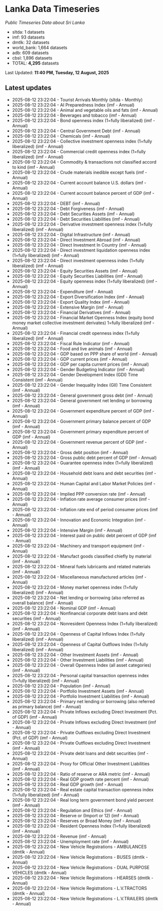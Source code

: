 # Lanka Data Timeseries
*Public Timeseries Data about Sri Lanka*

* sltda: 1 datasets
* imf: 93 datasets
* dmtlk: 32 datasets
* world_bank: 1,664 datasets
* adb: 609 datasets
* cbsl: 1,896 datasets
* TOTAL: **4,295** datasets

Last Updated: **11:40 PM, Tuesday, 12 August, 2025**

## Latest updates

* 2025-08-12 23:22:04 - Tourist Arrivals Monthly (sltda - Monthly)
* 2025-08-12 23:22:04 - AI Preparedness Index (imf - Annual)
* 2025-08-12 23:22:04 - Animal and vegetable oils and fats (imf - Annual)
* 2025-08-12 23:22:04 - Beverages and tobacco (imf - Annual)
* 2025-08-12 23:22:04 - Bond openness index (1=fully liberalized) (imf - Annual)
* 2025-08-12 23:22:04 - Central Government Debt (imf - Annual)
* 2025-08-12 23:22:04 - Chemicals (imf - Annual)
* 2025-08-12 23:22:04 - Collective investment openness index (1=fully liberalized) (imf - Annual)
* 2025-08-12 23:22:04 - Commercial credit openness index (1=fully liberalized) (imf - Annual)
* 2025-08-12 23:22:04 - Commodity & transactions not classified accord to kind (imf - Annual)
* 2025-08-12 23:22:04 - Crude materials inedible except fuels (imf - Annual)
* 2025-08-12 23:22:04 - Current account balance U.S. dollars (imf - Annual)
* 2025-08-12 23:22:04 - Current account balance percent of GDP (imf - Annual)
* 2025-08-12 23:22:04 - DEBT (imf - Annual)
* 2025-08-12 23:22:04 - Debt Forgiveness (imf - Annual)
* 2025-08-12 23:22:04 - Debt Securities Assets (imf - Annual)
* 2025-08-12 23:22:04 - Debt Securities Liabilities (imf - Annual)
* 2025-08-12 23:22:04 - Derivative investment openness index (1=fully liberalized) (imf - Annual)
* 2025-08-12 23:22:04 - Digital Infrastructure (imf - Annual)
* 2025-08-12 23:22:04 - Direct Investment Abroad (imf - Annual)
* 2025-08-12 23:22:04 - Direct Investment In Country (imf - Annual)
* 2025-08-12 23:22:04 - Direct investment liquidation openness index (1=fully liberalized) (imf - Annual)
* 2025-08-12 23:22:04 - Direct investment openness index (1=fully liberalized) (imf - Annual)
* 2025-08-12 23:22:04 - Equity Securities Assets (imf - Annual)
* 2025-08-12 23:22:04 - Equity Securities Liabilities (imf - Annual)
* 2025-08-12 23:22:04 - Equity openness index (1=fully liberalized) (imf - Annual)
* 2025-08-12 23:22:04 - Expenditure (imf - Annual)
* 2025-08-12 23:22:04 - Export Diversification Index (imf - Annual)
* 2025-08-12 23:22:04 - Export Quality Index (imf - Annual)
* 2025-08-12 23:22:04 - Extensive Margin (imf - Annual)
* 2025-08-12 23:22:04 - Financial Derivatives (imf - Annual)
* 2025-08-12 23:22:04 - Financial Market Openness Index (equity bond money market collective investment derivates) 1=fully liberalized (imf - Annual)
* 2025-08-12 23:22:04 - Financial credit openness index (1=fully liberalized) (imf - Annual)
* 2025-08-12 23:22:04 - Fiscal Rule Indicator (imf - Annual)
* 2025-08-12 23:22:04 - Food and live animals (imf - Annual)
* 2025-08-12 23:22:04 - GDP based on PPP share of world (imf - Annual)
* 2025-08-12 23:22:04 - GDP current prices (imf - Annual)
* 2025-08-12 23:22:04 - GDP per capita current prices (imf - Annual)
* 2025-08-12 23:22:04 - Gender Budgeting Indicator (imf - Annual)
* 2025-08-12 23:22:04 - Gender Development Index (GDI) Time Consistent (imf - Annual)
* 2025-08-12 23:22:04 - Gender Inequality Index (GII) Time Consistent (imf - Annual)
* 2025-08-12 23:22:04 - General government gross debt (imf - Annual)
* 2025-08-12 23:22:04 - General government net lending or borrowing (imf - Annual)
* 2025-08-12 23:22:04 - Government expenditure percent of GDP (imf - Annual)
* 2025-08-12 23:22:04 - Government primary balance percent of GDP (imf - Annual)
* 2025-08-12 23:22:04 - Government primary expenditure percent of GDP (imf - Annual)
* 2025-08-12 23:22:04 - Government revenue percent of GDP (imf - Annual)
* 2025-08-12 23:22:04 - Gross debt position (imf - Annual)
* 2025-08-12 23:22:04 - Gross public debt percent of GDP (imf - Annual)
* 2025-08-12 23:22:04 - Guarantee openness index (1=fully liberalized) (imf - Annual)
* 2025-08-12 23:22:04 - Household debt loans and debt securities (imf - Annual)
* 2025-08-12 23:22:04 - Human Capital and Labor Market Policies (imf - Annual)
* 2025-08-12 23:22:04 - Implied PPP conversion rate (imf - Annual)
* 2025-08-12 23:22:04 - Inflation rate average consumer prices (imf - Annual)
* 2025-08-12 23:22:04 - Inflation rate end of period consumer prices (imf - Annual)
* 2025-08-12 23:22:04 - Innovation and Economic Integration (imf - Annual)
* 2025-08-12 23:22:04 - Intensive Margin (imf - Annual)
* 2025-08-12 23:22:04 - Interest paid on public debt percent of GDP (imf - Annual)
* 2025-08-12 23:22:04 - Machinery and transport equipment (imf - Annual)
* 2025-08-12 23:22:04 - Manufact goods classified chiefly by material (imf - Annual)
* 2025-08-12 23:22:04 - Mineral fuels lubricants and related materials (imf - Annual)
* 2025-08-12 23:22:04 - Miscellaneous manufactured articles (imf - Annual)
* 2025-08-12 23:22:04 - Money market openness index (1=fully liberalized) (imf - Annual)
* 2025-08-12 23:22:04 - Net lending or borrowing (also referred as overall balance) (imf - Annual)
* 2025-08-12 23:22:04 - Nominal GDP (imf - Annual)
* 2025-08-12 23:22:04 - Nonfinancial corporate debt loans and debt securities (imf - Annual)
* 2025-08-12 23:22:04 - Nonresident Openness Index (1=fully liberalized) (imf - Annual)
* 2025-08-12 23:22:04 - Openness of Capital Inflows Index (1=fully liberalized) (imf - Annual)
* 2025-08-12 23:22:04 - Openness of Capital Outflows Index (1=fully liberalized) (imf - Annual)
* 2025-08-12 23:22:04 - Other Investment Assets (imf - Annual)
* 2025-08-12 23:22:04 - Other Investment Liabilities (imf - Annual)
* 2025-08-12 23:22:04 - Overall Openness Index (all asset categories) (imf - Annual)
* 2025-08-12 23:22:04 - Personal capital transaction openness index (1=fully liberalized) (imf - Annual)
* 2025-08-12 23:22:04 - Population (imf - Annual)
* 2025-08-12 23:22:04 - Portfolio Investment Assets (imf - Annual)
* 2025-08-12 23:22:04 - Portfolio Investment Liabilities (imf - Annual)
* 2025-08-12 23:22:04 - Primary net lending or borrowing (also referred as primary balance) (imf - Annual)
* 2025-08-12 23:22:04 - Private Inflows excluding Direct Investment (Pct. of GDP) (imf - Annual)
* 2025-08-12 23:22:04 - Private Inflows excluding Direct Investment (imf - Annual)
* 2025-08-12 23:22:04 - Private Outflows excluding Direct Investment (Pct. of GDP) (imf - Annual)
* 2025-08-12 23:22:04 - Private Outflows excluding Direct Investment (imf - Annual)
* 2025-08-12 23:22:04 - Private debt loans and debt securities (imf - Annual)
* 2025-08-12 23:22:04 - Proxy for Official Other Investment Liabilities (imf - Annual)
* 2025-08-12 23:22:04 - Ratio of reserve or ARA metric (imf - Annual)
* 2025-08-12 23:22:04 - Real GDP growth rate percent (imf - Annual)
* 2025-08-12 23:22:04 - Real GDP growth (imf - Annual)
* 2025-08-12 23:22:04 - Real estate capital transaction openness index (1=fully liberalized) (imf - Annual)
* 2025-08-12 23:22:04 - Real long term government bond yield percent (imf - Annual)
* 2025-08-12 23:22:04 - Regulation and Ethics (imf - Annual)
* 2025-08-12 23:22:04 - Reserve or (Import or 12) (imf - Annual)
* 2025-08-12 23:22:04 - Reserves or Broad Money (imf - Annual)
* 2025-08-12 23:22:04 - Resident Openness Index (1=fully liberalized) (imf - Annual)
* 2025-08-12 23:22:04 - Revenue (imf - Annual)
* 2025-08-12 23:22:04 - Unemployment rate (imf - Annual)
* 2025-08-12 23:22:04 - New Vehicle Registrations - AMBULANCES (dmtlk - Annual)
* 2025-08-12 23:22:04 - New Vehicle Registrations - BUSES (dmtlk - Annual)
* 2025-08-12 23:22:04 - New Vehicle Registrations - DUAL PURPOSE VEHICLES (dmtlk - Annual)
* 2025-08-12 23:22:04 - New Vehicle Registrations - HEARSES (dmtlk - Annual)
* 2025-08-12 23:22:04 - New Vehicle Registrations - L.V.TRACTORS (dmtlk - Annual)
* 2025-08-12 23:22:04 - New Vehicle Registrations - L.V.TRAILERS (dmtlk - Annual)